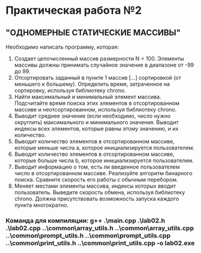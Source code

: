# Практическая работа №2

## "ОДНОМЕРНЫЕ СТАТИЧЕСКИЕ МАССИВЫ"

Необходимо написать программу, которая:

1. Создает целочисленный массив размерности N = 100. Элементы массивы должны принимать случайное значение в диапазоне от -99 до 99.
2. Отсортировать заданный в пункте 1 массив […] сортировкой (от меньшего к большему). Определить время, затраченное на сортировку, используя библиотеку chrono.
3. Найти максимальный и минимальный элемент массива. Подсчитайте время поиска этих элементов в отсортированном массиве и неотсортированном, используя библиотеку chrono.
4. Выводит среднее значение (если необходимо, число нужно округлить) максимального и минимального значения. Выводит индексы всех элементов, которые равны этому значению, и их количество.
5. Выводит количество элементов в отсортированном массиве, которые меньше числа a, которое инициализируется пользователем.
6. Выводит количество элементов в отсортированном массиве, которые больше числа b, которое инициализируется пользователем.
7. Выводит информацию о том, есть ли введенное пользователем число в отсортированном массиве. Реализуйте алгоритм бинарного поиска. Сравните скорость его работы с обычным перебором.
8. Меняет местами элементы массива, индексы которых вводит пользователь. Выведите скорость обмена, используя библиотеку chrono. Должна присутствовать возможность запуска каждого пункта многократно.

### Команда для компиляции: g++ .\main.cpp .\lab02.h .\lab02.cpp ..\common\array_utils.h ..\common\array_utils.cpp ..\common\prompt_utils.h ..\common\prompt_utils.cpp ..\common\print_utils.h ..\common\print_utils.cpp -o lab02.exe
